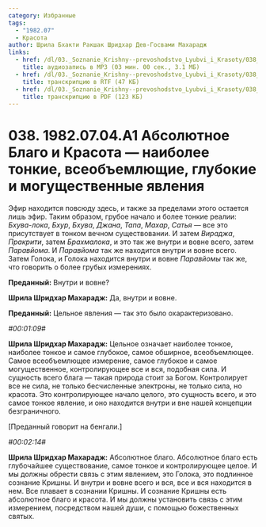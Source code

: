 ```yaml
---
category: Избранные
tags:
  - "1982.07"
  - Красота
author: Шрила Бхакти Ракшак Шридхар Дев-Госвами Махарадж
links:
  - href: /dl/03._Soznanie_Krishny--prevoshodstvo_Lyubvi_i_Krasoty/038_1982.07.04.A1_SridharMj_Absoljutnoe_Blago_i_Krasota--naibolee_tonkie_vseobemljushhie_glubokie_i_mogushhestvennye_javlenija.mp3
    title: аудиозапись в MP3 (03 мин. 00 сек., 3.1 МБ)
  - href: /dl/03._Soznanie_Krishny--prevoshodstvo_Lyubvi_i_Krasoty/038_1982.07.04.A1_SridharMj_Absoljutnoe_Blago_i_Krasota--naibolee_tonkie_vseobemljushhie_glubokie_i_mogushhestvennye_javlenija.rtf
    title: транскрипцию в RTF (47 КБ)
  - href: /dl/03._Soznanie_Krishny--prevoshodstvo_Lyubvi_i_Krasoty/038_1982.07.04.A1_SridharMj_Absoljutnoe_Blago_i_Krasota--naibolee_tonkie_vseobemljushhie_glubokie_i_mogushhestvennye_javlenija.pdf
    title: транскрипцию в PDF (123 КБ)
---
```


# 038. 1982.07.04.A1 Абсолютное Благо и Красота — наиболее тонкие, всеобъемлющие, глубокие и могущественные явления

Эфир находится повсюду здесь, и также за пределами этого остается лишь эфир. Таким образом, грубое начало и более тонкие реалии: *Бхува-лока*, *Бхур*, *Бхува*, *Джана*, *Тапа*, *Махар*, *Сатья* — все это присутствует в тонком вечном существовании. И затем *Вираджа*, *Пракрити*, затем *Брахмалока*, и это так же внутри и вовне всего, затем *Паравйома*. И *Паравйома* так же находится внутри и вовне всего. Затем Голока, и Голока находится внутри и вовне *Паравйомы* так же, что говорить о более грубых измерениях.

**Преданный:** Внутри и вовне?

**Шрила Шридхар Махарадж:** Да, внутри и вовне.

**Преданный:** Цельное явления — так это было охарактеризовано.

*#00:01:09#*

**Шрила Шридхар Махарадж:** Цельное означает наиболее тонкое, наиболее тонкое и самое глубокое, самое обширное, всеобъемлющее. Самое всеобъемлющее измерение, самое глубокое и самое могущественное, контролирующее все и вся, подобная сила. И сущность всего блага — такая природа стоит за Богом. Контролирует все не сила, не только бесчисленные электроны, не только сила, но красота. Это контролирующее начало целого, это сущность всего, и это самое тонкое явление, и оно находится внутри и вне нашей концепции безграничного.

[Преданный говорит на бенгали.]

*#00:02:14#*

**Шрила Шридхар Махарадж:** Абсолютное благо. Абсолютное благо есть глубочайшее существование, самое тонкое и контролирующее целое. И мы должны обрести связь с этим явлением, это Голока, это подлинное сознание Кришны. И внутри и вовне всего и вся, все и вся находится в нем. Все плавает в сознании Кришны. И сознание Кришны есть абсолютное благо и красота. И мы должны установить связь с этим измерением, посредством нашей души, с помощью божественных святых.

